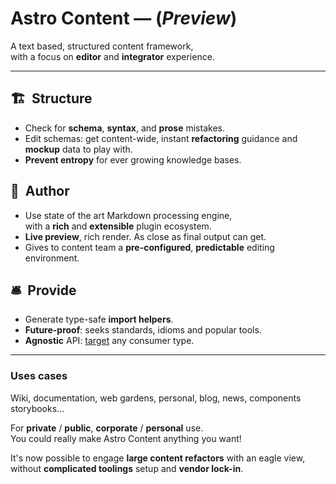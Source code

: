 # Astro Content — (_Preview_)

A text based, structured content framework,  
with a focus on **editor** and **integrator** experience.

---

## 🏗  Structure

- Check for **schema**, **syntax**, and **prose** mistakes.
- Edit schemas: get content-wide, instant **refactoring** guidance and **mockup** data to play with.
- **Prevent entropy** for ever growing knowledge bases.
<!-- - Mock-up data generation -->

## 💈  Author

- Use state of the art Markdown processing engine,  
  with a **rich** and **extensible** plugin ecosystem.
- **Live preview**, rich render. As close as final output can get.
- Gives to content team a **pre-configured**,
  **predictable** editing environment.

## 🛎  Provide

- Generate type-safe **import helpers**.
- **Future-proof**: seeks standards, idioms and popular tools.
- **Agnostic** API: [target](https://eee.fr) any consumer type.

---

### Uses cases

Wiki, documentation, web gardens, personal, blog, news, components storybooks…

For **private** / **public**, **corporate** / **personal** use.  
You could really make Astro Content anything you want!

It's now possible to engage **large content refactors** with an eagle view,
without **complicated toolings** setup and **vendor lock-in**.
